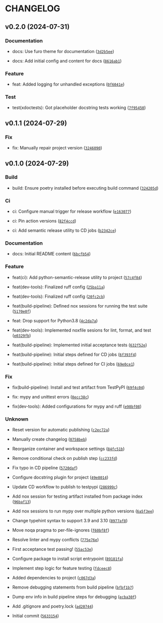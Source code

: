 # CHANGELOG

## v0.2.0 (2024-07-31)

### Documentation

* docs: Use furo theme for documentation ([`3d2b5ee`](https://github.com/ubcotx/probullstats/commit/3d2b5eef357571a5c7b0f30f3335a3c1443642ad))

* docs: Add initial config and content for docs ([`8616ab1`](https://github.com/ubcotx/probullstats/commit/8616ab1176cfc61ab50d435b7be02719bc09d49b))

### Feature

* feat: Added logging for unhandled exceptions ([`0f6041e`](https://github.com/ubcotx/probullstats/commit/0f6041e34d12a36c54b8e36764cff7d14f2b9cc8))

### Test

* test(xdoctests): Got placeholder docstring tests working ([`7f95450`](https://github.com/ubcotx/probullstats/commit/7f95450a1876223e0d8fdbce80179783bc7c7a48))

## v0.1.1 (2024-07-29)

### Fix

* fix: Manually repair project version ([`3246090`](https://github.com/ubcotx/probullstats/commit/3246090777c833c25ed6537ab468480b9be8204f))

## v0.1.0 (2024-07-29)

### Build

* build: Ensure poetry installed before executing build command ([`324205d`](https://github.com/ubcotx/probullstats/commit/324205dede693d47d3747d8474e8d0e9cf359073))

### Ci

* ci: Configure manual trigger for release workflow ([`e163077`](https://github.com/ubcotx/probullstats/commit/e163077f273bced71d1c959420419cfc6538317e))

* ci: Pin action versions ([`82f4ccd`](https://github.com/ubcotx/probullstats/commit/82f4ccd575ad9fd546c9848f212033ce9ae6ee17))

* ci: Add semantic release utility to CD jobs ([`b2342ce`](https://github.com/ubcotx/probullstats/commit/b2342ceb76097b61b665588fd84042032e545703))

### Documentation

* docs: Initial README content ([`6bcfb54`](https://github.com/ubcotx/probullstats/commit/6bcfb54ad7f99ab883e093a48259725a40688f41))

### Feature

* feat(ci): Add python-semantic-release utility to project ([`57c4f84`](https://github.com/ubcotx/probullstats/commit/57c4f844a21289063b8848f26585636f717a0366))

* feat(dev-tools): Finalized ruff config ([`25ba11a`](https://github.com/ubcotx/probullstats/commit/25ba11ae1a87a7cd2b2b43bb0bf72bc7e0cb9409))

* feat(dev-tools): Finalized ruff config ([`20fc2cb`](https://github.com/ubcotx/probullstats/commit/20fc2cb908489826d1c4aecb622fedddcf77f7de))

* feat(build-pipeline): Defined nox sessions for running the test suite ([`5170e0f`](https://github.com/ubcotx/probullstats/commit/5170e0ff3795ccb07e6e1a22585bd90a0a0310bb))

* feat: Drop support for Python3.8 ([`4c2da7a`](https://github.com/ubcotx/probullstats/commit/4c2da7ab482f91d30a9bed11e9f849ef0209fafd))

* feat(dev-tools): Implemented noxfile sesions for lint, format, and test ([`e0329fb`](https://github.com/ubcotx/probullstats/commit/e0329fb5d6f3f63c03bdbb80bb50c9bf99f2ce4d))

* feat(build-pipeline): Implemented initial acceptance tests ([`632f52e`](https://github.com/ubcotx/probullstats/commit/632f52e03f3414b42cd34fdeef75d70fe5a1deda))

* feat(build-pipeline): Initial steps defined for CD jobs ([`6f393f4`](https://github.com/ubcotx/probullstats/commit/6f393f466c6a98291030776d29eb96054ab8eeaa))

* feat(build-pipeline): Initial steps defined for CI jobs ([`69e0ce1`](https://github.com/ubcotx/probullstats/commit/69e0ce15f819c9cd241297f378a89f9106f043f6))

### Fix

* fix(build-pipeline): Install and test artifact from TestPyPI ([`69f4c04`](https://github.com/ubcotx/probullstats/commit/69f4c04ad49e4fccef1ee4730de56da58723ece3))

* fix: mypy and unittest errors ([`0ecc38c`](https://github.com/ubcotx/probullstats/commit/0ecc38cecf77139cde574e0b6467647e12c71e40))

* fix(dev-tools): Added configurations for mypy and ruff ([`e98bf08`](https://github.com/ubcotx/probullstats/commit/e98bf08ed8b17a57dae908a2241ad2bf7615b78c))

### Unknown

* Reset version for automatic publishing ([`c2ec72a`](https://github.com/ubcotx/probullstats/commit/c2ec72afc2a4f89250a31ef9954eb03ff3ddfe4e))

* Manually create changelog ([`0758beb`](https://github.com/ubcotx/probullstats/commit/0758bebe963c37a94766f5cf4d0d0b76153edd85))

* Reorganize container and workspace settings ([`84fc51b`](https://github.com/ubcotx/probullstats/commit/84fc51b80243cd33a3ce0a284a6ffc3f876f748f))

* Remove conditional check on publish step ([`cc233fd`](https://github.com/ubcotx/probullstats/commit/cc233fd80eb5bede438dbadc6cbb296f77a4a52d))

* Fix typo in CD pipeline ([`5720daf`](https://github.com/ubcotx/probullstats/commit/5720daf14aebab8a1a2fcee24f8a5913032606ba))

* Configure docstring plugin for project ([`49e8014`](https://github.com/ubcotx/probullstats/commit/49e8014fefec08447edcff739dbf699f67ab4c02))

* Update CD workflow to publish to testpypi ([`286999c`](https://github.com/ubcotx/probullstats/commit/286999cdcb287e0f66337dc7ae3d7181901f8169))

* Add nox session for testing artifact installed from package index ([`96baf13`](https://github.com/ubcotx/probullstats/commit/96baf13cf84fb1da449352a695e43ea5c8112270))

* Add nox sessions to run mypy over multiple python versions ([`6a5f3ee`](https://github.com/ubcotx/probullstats/commit/6a5f3ee7bd8b9e408a5ea6c433f433434985c53e))

* Change typehint syntax to support 3.9 and 3.10 ([`8977af8`](https://github.com/ubcotx/probullstats/commit/8977af83aaecdd37a5d8241f0d674df09a5bd96e))

* Move noqa pragma to per-file-ignores ([`f60bf8f`](https://github.com/ubcotx/probullstats/commit/f60bf8f72838225a55007eadf464f55bb16ae071))

* Resolve linter and mypy conflicts ([`775e76e`](https://github.com/ubcotx/probullstats/commit/775e76eb9ded7b06b59fc746160838290cf598e1))

* First acceptance test passing! ([`55ac53e`](https://github.com/ubcotx/probullstats/commit/55ac53e33737bcbd8c2b3455afe3aa59a82e2695))

* Configure package to install script entrypoint ([`89181fa`](https://github.com/ubcotx/probullstats/commit/89181fa6bc6688c0cce8cf2565283744165d1f51))

* Implement step logic for feature testing ([`fdceec8`](https://github.com/ubcotx/probullstats/commit/fdceec87a680bccbf55a19ec0db379308e42f4fe))

* Added dependencies to project ([`c067d3a`](https://github.com/ubcotx/probullstats/commit/c067d3ab86399c8b263aca85b58cd7a911d78892))

* Remove debugging statements from build pipeline ([`bfbf1b7`](https://github.com/ubcotx/probullstats/commit/bfbf1b7df93fb40c486eaf10910ce74a994df44c))

* Dump env info in build pipeline steps for debugging ([`ecba30f`](https://github.com/ubcotx/probullstats/commit/ecba30fbd6ba5b211c04332b94eb1ab3b176e235))

* Add .gitignore and poetry.lock ([`ad20744`](https://github.com/ubcotx/probullstats/commit/ad2074479321a2ed5d86280208e7b0e173e2f2a3))

* Initial commit ([`5633154`](https://github.com/ubcotx/probullstats/commit/5633154bd0a735c6faaba6639bb04bb0fd391d7d))
